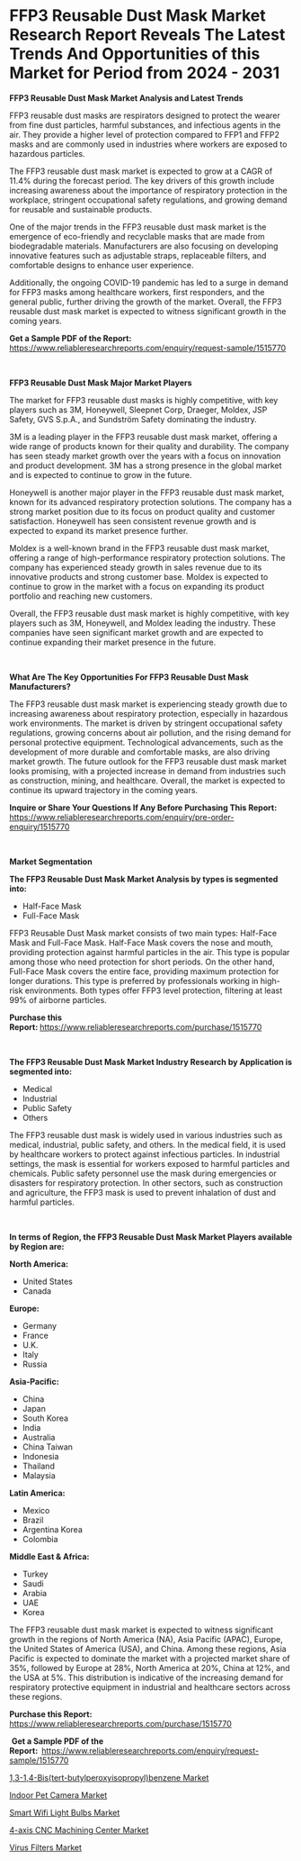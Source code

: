 <p><h1>FFP3 Reusable Dust Mask Market Research Report Reveals The Latest Trends And Opportunities of this Market for Period from 2024 - 2031</h1></p><p><strong>FFP3 Reusable Dust Mask Market Analysis and Latest Trends</strong></p>
<p><p>FFP3 reusable dust masks are respirators designed to protect the wearer from fine dust particles, harmful substances, and infectious agents in the air. They provide a higher level of protection compared to FFP1 and FFP2 masks and are commonly used in industries where workers are exposed to hazardous particles. </p><p>The FFP3 reusable dust mask market is expected to grow at a CAGR of 11.4% during the forecast period. The key drivers of this growth include increasing awareness about the importance of respiratory protection in the workplace, stringent occupational safety regulations, and growing demand for reusable and sustainable products. </p><p>One of the major trends in the FFP3 reusable dust mask market is the emergence of eco-friendly and recyclable masks that are made from biodegradable materials. Manufacturers are also focusing on developing innovative features such as adjustable straps, replaceable filters, and comfortable designs to enhance user experience. </p><p>Additionally, the ongoing COVID-19 pandemic has led to a surge in demand for FFP3 masks among healthcare workers, first responders, and the general public, further driving the growth of the market. Overall, the FFP3 reusable dust mask market is expected to witness significant growth in the coming years.</p></p>
<p><strong>Get a Sample PDF of the Report:&nbsp;</strong> <a href="https://www.reliableresearchreports.com/enquiry/request-sample/1515770">https://www.reliableresearchreports.com/enquiry/request-sample/1515770</a></p>
<p>&nbsp;</p>
<p><strong>FFP3 Reusable Dust Mask Major Market Players</strong></p>
<p><p>The market for FFP3 reusable dust masks is highly competitive, with key players such as 3M, Honeywell, Sleepnet Corp, Draeger, Moldex, JSP Safety, GVS S.p.A., and Sundström Safety dominating the industry.</p><p>3M is a leading player in the FFP3 reusable dust mask market, offering a wide range of products known for their quality and durability. The company has seen steady market growth over the years with a focus on innovation and product development. 3M has a strong presence in the global market and is expected to continue to grow in the future.</p><p>Honeywell is another major player in the FFP3 reusable dust mask market, known for its advanced respiratory protection solutions. The company has a strong market position due to its focus on product quality and customer satisfaction. Honeywell has seen consistent revenue growth and is expected to expand its market presence further.</p><p>Moldex is a well-known brand in the FFP3 reusable dust mask market, offering a range of high-performance respiratory protection solutions. The company has experienced steady growth in sales revenue due to its innovative products and strong customer base. Moldex is expected to continue to grow in the market with a focus on expanding its product portfolio and reaching new customers.</p><p>Overall, the FFP3 reusable dust mask market is highly competitive, with key players such as 3M, Honeywell, and Moldex leading the industry. These companies have seen significant market growth and are expected to continue expanding their market presence in the future.</p></p>
<p>&nbsp;</p>
<p><strong>What Are The Key Opportunities For FFP3 Reusable Dust Mask Manufacturers?</strong></p>
<p><p>The FFP3 reusable dust mask market is experiencing steady growth due to increasing awareness about respiratory protection, especially in hazardous work environments. The market is driven by stringent occupational safety regulations, growing concerns about air pollution, and the rising demand for personal protective equipment. Technological advancements, such as the development of more durable and comfortable masks, are also driving market growth. The future outlook for the FFP3 reusable dust mask market looks promising, with a projected increase in demand from industries such as construction, mining, and healthcare. Overall, the market is expected to continue its upward trajectory in the coming years.</p></p>
<p><strong>Inquire or Share Your Questions If Any Before Purchasing This Report:</strong> <a href="https://www.reliableresearchreports.com/enquiry/pre-order-enquiry/1515770">https://www.reliableresearchreports.com/enquiry/pre-order-enquiry/1515770</a></p>
<p>&nbsp;</p>
<p><strong>Market Segmentation</strong></p>
<p><strong>The FFP3 Reusable Dust Mask Market Analysis by types is segmented into:</strong></p>
<p><ul><li>Half-Face Mask</li><li>Full-Face Mask</li></ul></p>
<p><p>FFP3 Reusable Dust Mask market consists of two main types: Half-Face Mask and Full-Face Mask. Half-Face Mask covers the nose and mouth, providing protection against harmful particles in the air. This type is popular among those who need protection for short periods. On the other hand, Full-Face Mask covers the entire face, providing maximum protection for longer durations. This type is preferred by professionals working in high-risk environments. Both types offer FFP3 level protection, filtering at least 99% of airborne particles.</p></p>
<p><strong>Purchase this Report:&nbsp;</strong><a href="https://www.reliableresearchreports.com/purchase/1515770">https://www.reliableresearchreports.com/purchase/1515770</a></p>
<p>&nbsp;</p>
<p><strong>The FFP3 Reusable Dust Mask Market Industry Research by Application is segmented into:</strong></p>
<p><ul><li>Medical</li><li>Industrial</li><li>Public Safety</li><li>Others</li></ul></p>
<p><p>The FFP3 reusable dust mask is widely used in various industries such as medical, industrial, public safety, and others. In the medical field, it is used by healthcare workers to protect against infectious particles. In industrial settings, the mask is essential for workers exposed to harmful particles and chemicals. Public safety personnel use the mask during emergencies or disasters for respiratory protection. In other sectors, such as construction and agriculture, the FFP3 mask is used to prevent inhalation of dust and harmful particles.</p></p>
<p>&nbsp;</p>
<p><strong>In terms of Region, the FFP3 Reusable Dust Mask Market Players available by Region are:</strong></p>
<p>
    <p> <strong> North America: </strong>
        <ul>
            <li>United States</li>
            <li>Canada</li>
        </ul>
        </p> 
    <p> <strong> Europe: </strong>
        <ul>
            <li>Germany</li>
            <li>France</li>
            <li>U.K.</li>
            <li>Italy</li>
            <li>Russia</li>
        </ul>
        </p> 
    <p> <strong> Asia-Pacific: </strong>
        <ul>
            <li>China</li>
            <li>Japan</li>
            <li>South Korea</li>
            <li>India</li>
            <li>Australia</li>
            <li>China Taiwan</li>
            <li>Indonesia</li>
            <li>Thailand</li>
            <li>Malaysia</li>
        </ul>
        </p> 
    <p> <strong> Latin America: </strong>
        <ul>
            <li>Mexico</li>
            <li>Brazil</li>
            <li>Argentina Korea</li>
            <li>Colombia</li>
        </ul>
        </p> 
    <p> <strong> Middle East & Africa: </strong>
        <ul>
            <li>Turkey</li>
            <li>Saudi</li>
            <li>Arabia</li>
            <li>UAE</li>
            <li>Korea</li>
        </ul>
    </p>
    </p>
<p><p>The FFP3 reusable dust mask market is expected to witness significant growth in the regions of North America (NA), Asia Pacific (APAC), Europe, the United States of America (USA), and China. Among these regions, Asia Pacific is expected to dominate the market with a projected market share of 35%, followed by Europe at 28%, North America at 20%, China at 12%, and the USA at 5%. This distribution is indicative of the increasing demand for respiratory protective equipment in industrial and healthcare sectors across these regions.</p></p>
<p><strong>Purchase this Report: </strong><a href="https://www.reliableresearchreports.com/purchase/1515770">https://www.reliableresearchreports.com/purchase/1515770</a></p>
<p>&nbsp;<strong>Get a Sample PDF of the Report:&nbsp;&nbsp;</strong><a href="https://www.reliableresearchreports.com/enquiry/request-sample/1515770">https://www.reliableresearchreports.com/enquiry/request-sample/1515770</a></p>
<p><strong></strong></p>
<p><p><a href="https://github.com/mbisetmhermsr/Market-Research-Report-List-1/blob/main/13-14-bistert-butylperoxyisopropylbenzene-market.md">1,3-1,4-Bis(tert-butylperoxyisopropyl)benzene Market</a></p><p><a href="https://view.publitas.com/reportprime-1/indoor-pet-camera-market-analysis-examines-its-scope-on-growth-opportunities-and-forecasted-trends-spanning-from-2024-to-2031/">Indoor Pet Camera Market</a></p><p><a href="https://view.publitas.com/reportprime-1/smart-wifi-light-bulbs-market-centers-on-aspects-such-as-market-growth-market-share-market-opportunity-and-projected-forecasts-spanning-from-2024-to-2031/">Smart Wifi Light Bulbs Market</a></p><p><a href="https://cautious-neon-760.notion.site/4-axis-CNC-Machining-Center-Market-Size-2024-2031-Global-Industrial-Analysis-Key-Geographical-Reg-1e9ea096c32f4df39a2ac3cc8deeb2e1">4-axis CNC Machining Center Market</a></p><p><a href="https://spotless-saver-8fd.notion.site/Virus-Filters-Market-Research-Report-Provides-Critical-Insights-that-can-help-Shape-Business-Develop-72ffa5238d564cdb8daae5805e542cc4">Virus Filters Market</a></p></p>